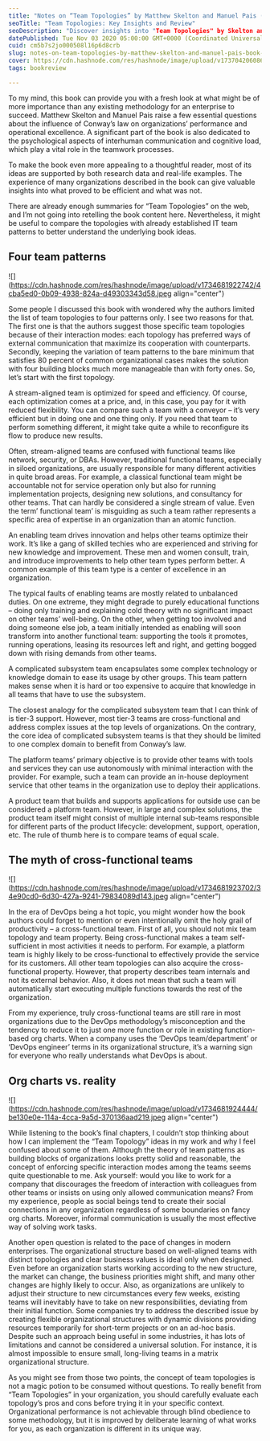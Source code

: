 ```yaml
---
title: "Notes on “Team Topologies” by Matthew Skelton and Manuel Pais (Book Review)"
seoTitle: "Team Topologies: Key Insights and Review"
seoDescription: "Discover insights into "Team Topologies" by Skelton and Pais, exploring organizational performance, team patterns, and the impact of Conway’s Law"
datePublished: Tue Nov 03 2020 05:00:00 GMT+0000 (Coordinated Universal Time)
cuid: cm5b7s2jo000508l16p6d8crb
slug: notes-on-team-topologies-by-matthew-skelton-and-manuel-pais-book-review
cover: https://cdn.hashnode.com/res/hashnode/image/upload/v1737042060862/643ed1d7-6ed4-4a6c-9478-6280d0e836fe.jpeg
tags: bookreview

---
```


To my mind, this book can provide you with a fresh look at what might be of more importance than any existing methodology for an enterprise to succeed. Matthew Skelton and Manuel Pais raise a few essential questions about the influence of Conway’s law on organizations’ performance and operational excellence. A significant part of the book is also dedicated to the psychological aspects of interhuman communication and cognitive load, which play a vital role in the teamwork processes.

To make the book even more appealing to a thoughtful reader, most of its ideas are supported by both research data and real-life examples. The experience of many organizations described in the book can give valuable insights into what proved to be efficient and what was not.

There are already enough summaries for “Team Topologies” on the web, and I’m not going into retelling the book content here. Nevertheless, it might be useful to compare the topologies with already established IT team patterns to better understand the underlying book ideas.

## Four team patterns

![](https://cdn.hashnode.com/res/hashnode/image/upload/v1734681922742/4cba5ed0-0b09-4938-824a-d49303343d58.jpeg align="center")

Some people I discussed this book with wondered why the authors limited the list of team topologies to four patterns only. I see two reasons for that. The first one is that the authors suggest those specific team topologies because of their interaction modes: each topology has preferred ways of external communication that maximize its cooperation with counterparts. Secondly, keeping the variation of team patterns to the bare minimum that satisfies 80 percent of common organizational cases makes the solution with four building blocks much more manageable than with forty ones. So, let’s start with the first topology.

A stream-aligned team is optimized for speed and efficiency. Of course, each optimization comes at a price, and, in this case, you pay for it with reduced flexibility. You can compare such a team with a conveyor – it’s very efficient but in doing one and one thing only. If you need that team to perform something different, it might take quite a while to reconfigure its flow to produce new results.

Often, stream-aligned teams are confused with functional teams like network, security, or DBAs. However, traditional functional teams, especially in siloed organizations, are usually responsible for many different activities in quite broad areas. For example, a classical functional team might be accountable not for service operation only but also for running implementation projects, designing new solutions, and consultancy for other teams. That can hardly be considered a single stream of value. Even the term’ functional team’ is misguiding as such a team rather represents a specific area of expertise in an organization than an atomic function.

An enabling team drives innovation and helps other teams optimize their work. It’s like a gang of skilled techies who are experienced and striving for new knowledge and improvement. These men and women consult, train, and introduce improvements to help other team types perform better. A common example of this team type is a center of excellence in an organization.

The typical faults of enabling teams are mostly related to unbalanced duties. On one extreme, they might degrade to purely educational functions – doing only training and explaining cold theory with no significant impact on other teams’ well-being. On the other, when getting too involved and doing someone else job, a team initially intended as enabling will soon transform into another functional team: supporting the tools it promotes, running operations, leasing its resources left and right, and getting bogged down with rising demands from other teams.

A complicated subsystem team encapsulates some complex technology or knowledge domain to ease its usage by other groups. This team pattern makes sense when it is hard or too expensive to acquire that knowledge in all teams that have to use the subsystem.

The closest analogy for the complicated subsystem team that I can think of is tier-3 support. However, most tier-3 teams are cross-functional and address complex issues at the top levels of organizations. On the contrary, the core idea of complicated subsystem teams is that they should be limited to one complex domain to benefit from Conway’s law.

The platform teams’ primary objective is to provide other teams with tools and services they can use autonomously with minimal interaction with the provider. For example, such a team can provide an in-house deployment service that other teams in the organization use to deploy their applications.

A product team that builds and supports applications for outside use can be considered a platform team. However, in large and complex solutions, the product team itself might consist of multiple internal sub-teams responsible for different parts of the product lifecycle: development, support, operation, etc. The rule of thumb here is to compare teams of equal scale.

## The myth of cross-functional teams

![](https://cdn.hashnode.com/res/hashnode/image/upload/v1734681923702/34e90cd0-6d30-427a-9241-79834089d143.jpeg align="center")

In the era of DevOps being a hot topic, you might wonder how the book authors could forget to mention or even intentionally omit the holy grail of productivity – a cross-functional team. First of all, you should not mix team topology and team property. Being cross-functional makes a team self-sufficient in most activities it needs to perform. For example, a platform team is highly likely to be cross-functional to effectively provide the service for its customers. All other team topologies can also acquire the cross-functional property. However, that property describes team internals and not its external behavior. Also, it does not mean that such a team will automatically start executing multiple functions towards the rest of the organization.

From my experience, truly cross-functional teams are still rare in most organizations due to the DevOps methodology’s misconception and the tendency to reduce it to just one more function or role in existing function-based org charts. When a company uses the ‘DevOps team/department’ or ‘DevOps engineer’ terms in its organizational structure, it’s a warning sign for everyone who really understands what DevOps is about.

## Org charts vs. reality

![](https://cdn.hashnode.com/res/hashnode/image/upload/v1734681924444/be130e0e-114a-4cca-9a5d-370136aad219.jpeg align="center")

While listening to the book’s final chapters, I couldn’t stop thinking about how I can implement the “Team Topology” ideas in my work and why I feel confused about some of them. Although the theory of team patterns as building blocks of organizations looks pretty solid and reasonable, the concept of enforcing specific interaction modes among the teams seems quite questionable to me. Ask yourself: would you like to work for a company that discourages the freedom of interaction with colleagues from other teams or insists on using only allowed communication means? From my experience, people as social beings tend to create their social connections in any organization regardless of some boundaries on fancy org charts. Moreover, informal communication is usually the most effective way of solving work tasks.

Another open question is related to the pace of changes in modern enterprises. The organizational structure based on well-aligned teams with distinct topologies and clear business values is ideal only when designed. Even before an organization starts working according to the new structure, the market can change, the business priorities might shift, and many other changes are highly likely to occur. Also, as organizations are unlikely to adjust their structure to new circumstances every few weeks, existing teams will inevitably have to take on new responsibilities, deviating from their initial function. Some companies try to address the described issue by creating flexible organizational structures with dynamic divisions providing resources temporarily for short-term projects or on an ad-hoc basis. Despite such an approach being useful in some industries, it has lots of limitations and cannot be considered a universal solution. For instance, it is almost impossible to ensure small, long-living teams in a matrix organizational structure.

As you might see from those two points, the concept of team topologies is not a magic potion to be consumed without questions. To really benefit from “Team Topologies” in your organization, you should carefully evaluate each topology’s pros and cons before trying it in your specific context. Organizational performance is not achievable through blind obedience to some methodology, but it is improved by deliberate learning of what works for you, as each organization is different in its unique way.